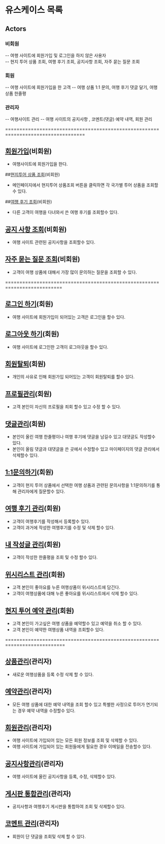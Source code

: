 # 유스케이스 목록

## Actors

### 비회원
-- 여행 사이트에 회원가입 및 로그인을 하지 않은 사용자\
-- 현지 투어 상품 조회, 여행 후기 조회, 공지사항 조회, 자주 묻는 질문 조회


### 회원
-- 여행 사이트에 회원가입을 한 고객
-- 여행 상품 1:1 문의, 여행 후기 댓글 달기, 여행 상품 한줄평


### 관리자
-- 여행사이트 관리
-- 여행 사이트의 공지사항 , 코멘트(댓글) 예약 내역, 회원 관리

==================================================================================


## [회원가입](uc01-Singin.md)(비회원) 
- 여행사이트에 회원가입을 한다.

##[현지투어 상품 조회](uc02-LocalTourProductinquiry.md)(비회원)
- 메인페이지에서 현지투어 상품조회 버튼을 클릭하면 각 국가별 투어 상품을 조회할 수 있다.

##[여행 후기 조회](uc03-SearchTravelJournal.md)(비회원)
- 다른 고객이 여행을 다녀와서 쓴 여행 후기를 조회할수 있다.

## [공지 사항 조회](uc04-Notice.md)(비회원)
- 여행 사이트 관련된 공지사항을 조회할수 있다.

## [자주 묻는 질문 조회](uc05-FrequentlyAskedQuestion.md)(비회원)
- 고객이 여행 상품에 대해서 가장 많이 문의하는 질문을 조회할 수 있다.

==========================================================================

## [로그인 하기](uc06-Login.md)(회원)
- 여행 사이트에 회원가입이 되어있는 고객은 로그인을 할수 있다.

## [로그아웃 하기](uc07-Logout.md)(회원)
- 여행 사이트에 로그인한 고객이 로그아웃을 할수 있다.

## [회원탈퇴](uc08-withdrawel.md)(회원)
- 개인의 사유로 인해 회원가입 되어있는 고객이 회원탈퇴를 할수 있다.

## [프로필관리](uc09-YourProfile.md)(회원)
- 고객 본인이 자신의 프로필을 죄회 할수 있고 수정 할 수 있다.

## [댓글관리](uc10-CommentManagement.md)(회원)
- 본인이 올린 여행 한줄평이나 여행 후기에 댓글을 남길수 있고 대댓글도 작성할수 있다.
- 본인이 올림 댓글과 대댓글을 쓴 곳에서 수정할수 있고 마이페이지의 댓글 관리에서 삭제할수 있다.

## [1:1문의하기](uc11-1:1question&answer.md)(회원)
- 고객이 현지 투어 상품에서 선택한 여행 상품과 관련된 문의사항을 1:1문의하기를 통해 관리자에게 질문할수 있다.

## [여행 후기 관리](uc12-TravelJournalEpilouge.md)(회원)
- 고객이 여행후기를 작성해서 등록할수 있다.
- 고객이 과거에 작성한 여행후기를 수정 및 삭제 할수 있다.

## [내 작성글 관리](uc13-MyWrittenComment.md)(회원)
- 고객이 작성한 한줄평을 조회 및 수정 할수 있다.

## [위시리스트 관리](uc14-WishListManagement.md)(회원)
- 고객 본인이 좋아요를 누른 여행상품이 위시리스트에 담긴다.
- 고객이 여행상품에 대해 누른 좋아요를 위시리스트에서 삭제 할수 있다.

## [현지 투어 예약 관리](uc15-BookLocalTourProduct.md)(회원)
- 고객 본인이 가고싶은 여행 상품을 예약할수 있고 예약을 취소 할 수 있다.
- 고객 본인이 예약한 여행상품 내역을 조회할수 있다.

===========================================================================
## [상품관리](uc19-Travel.md)(관리자)
- 새로운 여행상품을 등록 수정 삭제 할 수 있다.

## [예약관리](uc20-ReservationManagement.md)(관리자)
- 모든 여행 상품에 대한 예약 내역을 조회 할수 있고 특별한 사정으로 투어가 연기되는 경우 예약 내역을 수정할수 있다.

## [회원관리](uc21-MemberManagement.md)(관리자)
- 여행 사이트에 가입되어 있는 모든 회원 정보를 조회 및 삭제할 수 있다.
- 여행 사이트에 가입되어 있는 회원들에게 필요한 경우 이메일을 전송할수 있다.

## [공지사항관리](uc16-NoticeManagement.md)(관리자)
- 여행 사이트에 올린 공지사항을 등록, 수정, 삭제할수 있다.

## [게시판 통합관리](uc17-test.md)(관리자)
- 공지사항과 여행후기 게시판을 통합하여 조회 및 삭제할수 있다.

## [코멘트 관리](uc18-CommentManagement.md)(관리자)
- 회원이 단 댓글을 조회및 삭제 할 수 있다.






